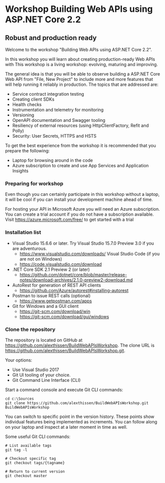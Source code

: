 # Workshop Building Web APIs using ASP.NET Core 2.2 
## Robust and production ready 

Welcome to the workshop "Building Web APIs using ASP.NET Core 2.2". 

In this workshop you will learn about creating production-ready Web APIs with
This workshop is a living workshop: evolving, maturing and improving. 

The general idea is that you will be able to observe building a ASP.NET Core Web API 
from "File, New Project" to include more and more features that will help running it reliably in production.
The topics that are addressed are:

- Service contract integration testing
- Creating client SDKs
- Health checks
- Instrumentation and telemetry for monitoring
- Versioning
- OpenAPI documentation and Swagger tooling
- Resiliency of external resources (using HttpClientFactory, Refit and Polly)
- Security: User Secrets, HTTPS and HSTS

To get the best experience from the workshop it is recommended that you prepare the following:
- Laptop for browsing around in the code
- Azure subscription to create and use App Services and Application Insights

### Preparing for workshop

Even though you can certainly participate in this workshop without a laptop, 
it will be cool if you can install your development machine ahead of time.

For hosting your API in Microsoft Azure you will need an Azure subscription. 
You can create a trial account if you do not have a subscription available.
Visit https://azure.microsoft.com/free/ to get started with a trial

### Installation list
- Visual Studio 15.6.6 or later. Try Visual Studio 15.7.0 Preview 3.0 if you are adventurous.
  - https://www.visualstudio.com/downloads/
  Visual Studio Code (if you are not on Windows)
  - https://code.visualstudio.com/download
- .NET Core SDK 2.1 Preview 2 (or later)
  - https://github.com/dotnet/core/blob/master/release-notes/download-archives/2.1.0-preview2-download.md
- AutoRest for generation of REST API clients
  - https://github.com/Azure/autorest#installing-autorest
- Postman to issue REST calls (optional)
  - https://www.getpostman.com/apps
- Git for Windows and a GUI client
  - https://git-scm.com/download/win
  - https://git-scm.com/download/gui/windows

### Clone the repository

The repository is located on GitHub at https://github.com/alexthissen/BuildWebAPIsWorkshop.
The clone URL is https://github.com/alexthissen/BuildWebAPIsWorkshop.git.

Your options:
- Use Visual Studio 2017
- Git UI tooling of your choice.
- Git Command Line Interface (CLI)

Start a command console and execute Git CLI commands:
```
cd c:\Sources
git clone https://github.com/alexthissen/BuildWebAPIsWorkshop.git BuildWebAPIsWorkshop
```

You can switch to specific point in the version history. 
These points show individual features being implemented as increments. 
You can follow along on your laptop and inspect at a later moment in time as well.

Some useful Git CLI commands:
```
# List available tags
git tag -l

# Checkout specific tag
git checkout tags/{tagname}

# Return to current version
git checkout master
```